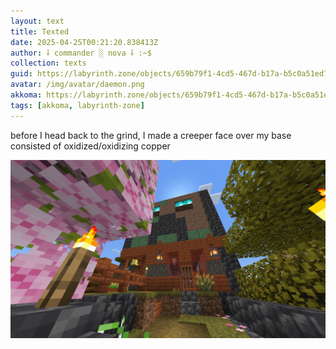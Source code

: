 ```yaml
---
layout: text
title: Texted
date: 2025-04-25T00:21:20.838413Z
author: ⸸ commander ░ nova ⸸ :~$
collection: texts
guid: https://labyrinth.zone/objects/659b79f1-4cd5-467d-b17a-b5c0a51ed78a
avatar: /img/avatar/daemon.png
akkoma: https://labyrinth.zone/objects/659b79f1-4cd5-467d-b17a-b5c0a51ed78a
tags: [akkoma, labyrinth-zone]
---
```


<p>before I head back to the grind, I made a creeper face over my base consisted of oxidized/oxidizing copper</p><img src="/assets/text_media/5608be38f8801667f2748dc76d087acbe1f6fb5513471aaac6af24ac2b48a4d5.png" alt="" />